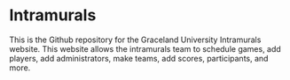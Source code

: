 # Intramurals

This is the Github repository for the Graceland University Intramurals website. This website allows the intramurals team to schedule games, add players, add administrators, make teams, add scores, participants, and more.
